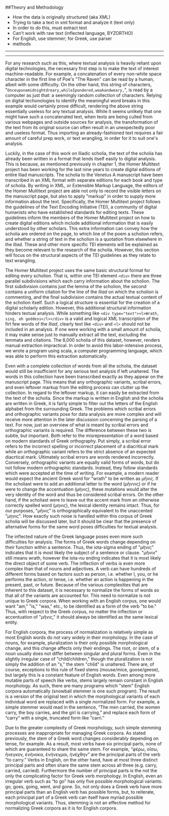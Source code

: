 ##Theory and Methodology

- How the data is originally structured (aka XML)
- Trying to take a text in xml format and analyze it (text only)
- In order to do this, must extract text
- Can't work with raw text (inflected language, BYZORTHO)
- For English, use stemmer; for Greek, use parser
- methods



--------------------





---------------------
For any research such as this, where textual analysis is heavily reliant upon digital technologies, the necessary first step is to make the text of interest machine-readable. For example, a concatenation of every non-white space character in the first line of Poe's "The Raven" can be read by a human, albeit with some difficulty. On the other hand, this string of characters, "`Onceuponamidnightdreary,whileIpondered,weakandweary,`", is read by a computer as just that: a seemingly random collection of characters. Relying on digital techonologies to identify the meaningful word breaks in this example would certainly prove difficult, rendering the above string essentially useless for any textual analysis. While it seems unlikely that one might have such a concatenated text, when texts are being culled from various webpages and outside sources for analysis, the transformation of the text from its original source can often result in an unexpectedly poor and useless format. Thus importing an already-fashioned text requires a fair amount of careful prep work, or text wrangling, in order for it to suit one's analysis.


Luckily, in the case of this work on Iliadic scholia, the text of the scholia has already been written in a format that lends itself easily to digital analysis. This is because, as mentioned previously in chapter 1, the Homer Multitext project has been working for the last nine years to create digital editions of entire Iliad manuscripts. The scholia to the Venetus A manuscript have been transcribed in an XML format with separate editions for each book and type of scholia. By writing in XML, or Extensible Markup Language, the editors of the Homer Multitext project are able not only to record the visible letters on the manuscript page, but also to apply "markup" in order to supply more information about the text. Specifically, the Homer Multitext project follows the guidelines of the Text Encoding Initiative (TEI), a community of digital humanists who have established standards for editing texts. These guidelines inform the members of the Homer Multitext project on how to create digital editions which include additional information that is easily understood by other scholars. This extra information can convey how the scholia are ordered on the page, to which line of the poem a scholion refers, and whether a string of text in the scholion is a quotation from elsewhere in the *Iliad*. These and other more specific TEI elements will be explained as they become relevant to the research of the scholia. However, this section will focus on the structural aspects of the TEI guidelines as they relate to text wrangling.


The Homer Multitext project uses the same basic structural format for editing every scholion. That is, within one TEI element `<div>` there are three parallel subdivisions which each carry information about the scholion. The first subdivision contains just the lemma of the scholion, the second contains a uniform citation for the line of the *Iliad* on which the scholion is commenting, and the final subdivision contains the actual textual content of the scholion itself. Such a logical structure is essential for the creation of a digital scholarly edition. However, this additional structural information hinders textual analysis. While something like `<div type="text"><l>Wrath, sing, oh goddess</l></div>` is a valid and logical XML transcription of the firt few words of the *Iliad*, clearly text like `<div>` and `<l>` should not be included in an analysis. If one were working with a small amount of scholia, it may make sense just to manually extract all the text, excluding the lemmata and citations. The 8,000 scholia of this dataset, however, renders manual extraction impractical. In order to avoid this labor-intensive process, we wrote a program using scala, a computer programming language, which was able to perform this extraction automatically.


Even with a complete collection of words from all the scholia, the dataset would still be insufficient for any serious text analysis if left unaltered. The words in this collection have been transcribed exactly as they appear on the manuscript page. This means that any  orthographic variants, scribal errors, and even leftover markup from the editing process can clutter up the collection. In regard to the leftover markup, it can easily be extracted from the text of the scholia. Since the markup is written in English and the scholia are written in Greek, it is fairly simple to filter out the letters of the English alphabet from the surrounding Greek. The problems which scribal errors and orthographic variants pose for data analysis are more complex and will receive more attention in the later discussion concerning the parsing of a text. For now, just an overview of what is meant by scribal errors and orthographic variants is required. The difference between these two is subtle, but important. Both refer to the misrepresentation of a word based on modern standards of Greek orthography. Put simply, a scribal error refers to the incorrect spelling or incorrect placement of a diacritical mark while an orthographic variant refers to the strict absence of an expected diacrtical mark. Ultimately scribal errors are words rendered incorrectly. Conversely, orthographic variants are equally valid forms of words, but do not follow modern orthographic standards. Instead, they follow standards which were accepted at the time of writing. For example, a modern reader would expect the ancient Greek word for "wrath" to be written as μῆνις. If the scholiast were to add an additional letter to the word (μῆννις) or if he were to change the accentuation (μὴνις), these mutations would alter the very identity of the word and thus be considered scribal errors. On the other hand, if the scholiast were to leave out the accent mark from an otherwise correctly spelled word (μηνις), the lexical identity remains intact. Thus, for our purposes, "μῆνις" is orthographically equivalent to the unaccented "μηνις". How exactly such noise is handled within this corpus of Greek scholia will be discussed later, but it should be clear that the presence of alternative forms for the same word poses difficulties for textual analysis.

The inflected nature of the Greek language poses even more such difficulties for analysis. The forms of Greek words change depending on their function within a sentence. Thus, the iota-sigma ending of "μῆνις" indicates that it is most likely the subject of a sentence or clause. "μῆνιν" still means wrath, however the iota-nu ending indicates that it is most likely the direct object of some verb. The inflection of verbs is even more complex than that of nouns and adjectives. A verb can have hundreds of different forms based on factors such as person, i.e. whether I, you, or he performs the action, or tense, i.e. whether an action is happening in the present, past, or future. Because of the various complexities that are inherent to this dataset, it is necessary to normalize the forms of words so that all of the variants are accounted for. This need to normalize is not unique to Greek corpora. When working with an English corpus, one would want "am," "is,"  "was," etc., to be identified as a form of the verb "to be." Thus, with respect to the Greek corpus, no matter the inflection or accentuation of "μῆνις," it should always be identified as the same lexical entity.


For English corpora, the process of normalization is relatively simple as most English words do not vary widely in their morphology. In the case of nouns, for example, pluralization is their only possible morphological change, and this change affects only their endings. The root, or stem, of a noun usually does not differ between singular and plural forms. Even in the slightly irregular case of "child/children," though the pluralization is not simply the addition of an "s," the stem "child" is unaltered. There are, of course, exceptions to this rule of fixed stems (mouse/mice, goose/geese), but largely this is a constant feature of English words. Even among more mutable parts of speech like verbs, stems largely remain constant in English morphology. As such, there are many programs which "stem" English corpora automatically (snowball stemmer is one such program). The result is a version of the original text in which the morphological variants of each individual word are replaced with a single normalized form. For example, a simple stemmer would read in the sentence, “The men carried, the women carry, the boy carries, and the girl is carrying,” and replace each form of “carry” with a single, truncated form like “carri.” 

Due to the greater complexity of Greek morphology, such simple stemming processes are inappropriate for managing Greek corpora. As stated previously, the stem of a Greek word changes considerably depending on tense, for example. As a result, most verbs have six principal parts, none of which are guaranteed to share the same stem. For example, “φέρω, οἴσω, ἤνεγκον, ἐνήνοκα, ἐνήνεγμαι, ἠνέχθην” are the principal parts of the verb "to carry." Verbs in English, on the other hand, have at most three distinct principal parts and often share the same stem across all three (e.g. carry, carried, carried). Furthermore the number of principal parts is the not the only the complicating factor for Greek verb morphology. In English, even an irregular verb such as “to go” has only five possible morphological variants: go, goes, going, went, and gone. So, not only does a Greek verb have more principal parts than an English verb has possible forms, but, to reiterate, each principal part of a Greek verb can itself have myriad possible morphological variants. Thus, stemming is not an effective method for normalizing Greek corpora as it is for English corpora.

